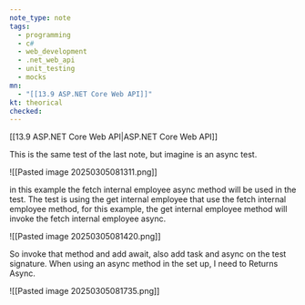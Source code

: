 ```yaml
---
note_type: note
tags:
  - programming
  - c#
  - web_development
  - .net_web_api
  - unit_testing
  - mocks
mn:
  - "[[13.9 ASP.NET Core Web API]]"
kt: theorical
checked:
---
```

[[13.9 ASP.NET Core Web API|ASP.NET Core Web API]]

This is the same test of the last note, but imagine is an async test.

![[Pasted image 20250305081311.png]]

in this example the fetch internal employee async method will be used in the test. The test is using the get internal employee that use the fetch internal employee method, for this example, the get internal employee method will invoke the fetch internal employee async. 

![[Pasted image 20250305081420.png]]

So invoke that method and add await, also add task and async on the test signature. When using an async method in the set up, I need to Returns Async.


![[Pasted image 20250305081735.png]]

